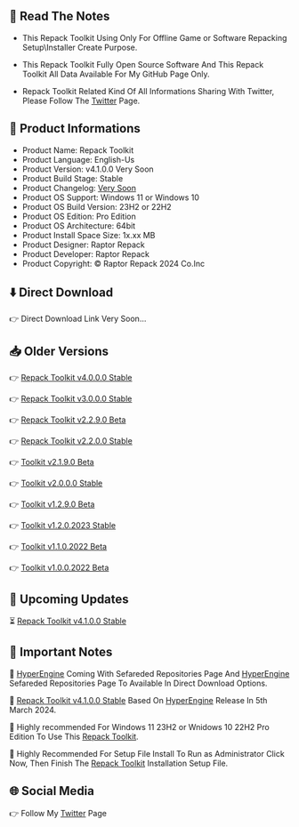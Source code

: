 📝 Read The Notes
-----------------

- This Repack Toolkit Using Only For Offline Game or Software Repacking Setup\Installer Create Purpose.

- This Repack Toolkit Fully Open Source Software And This Repack Toolkit All Data Available For My GitHub Page Only.

- Repack Toolkit Related Kind Of All Informations Sharing With Twitter, Please Follow The [Twitter](https://www.twitter.com/raptorrepack)
 Page.

🧾 Product Informations
-----------------------
- Product Name: Repack Toolkit
- Product Language: English-Us
- Product Version: v4.1.0.0 Very Soon
- Product Build Stage: Stable 
- Product Changelog: [Very Soon](https://github.com/RaptorRepack/RepackToolkit)
- Product OS Support: Windows 11 or Windows 10
- Product OS Build Version: 23H2 or 22H2
- Product OS Edition: Pro Edition
- Product OS Architecture: 64bit
- Product Install Space Size: 1x.xx MB
- Product Designer: Raptor Repack
- Product Developer: Raptor Repack
- Product Copyright: © Raptor Repack 2024 Co.Inc

⬇️ Direct Download 
-------------------
👉 Direct Download Link Very Soon...

📥 Older Versions
-----------------
👉 [Repack Toolkit v4.0.0.0 Stable](https://github.com/RaptorRepack/RepackToolkit/releases/tag/v4.0.0.0)

👉 [Repack Toolkit v3.0.0.0 Stable](https://github.com/RaptorRepack/RepackToolkit/releases/tag/v3.0.0.0)

👉 [Repack Toolkit v2.2.9.0 Beta](https://github.com/RaptorRepack/RepackToolkit/releases/tag/v2.2.9.0)

👉 [Repack Toolkit v2.2.0.0 Stable](https://github.com/RaptorRepack/RepackToolkit/releases/tag/v2.2.0.0)

👉 [Toolkit v2.1.9.0 Beta](https://github.com/RaptorRepack/RepackToolkit/releases/tag/v2.1.9.0)

👉 [Toolkit v2.0.0.0 Stable](https://github.com/RaptorRepack/RepackToolkit/releases/tag/v2.0.0.0)

👉 [Toolkit v1.2.9.0 Beta](https://github.com/RaptorRepack/RepackToolkit/releases/tag/v1.2.9.0)

👉 [Toolkit v1.2.0.2023 Stable](https://github.com/RaptorRepack/RepackToolkit/releases/tag/v1.2.0.0)

👉 [Toolkit v1.1.0.2022 Beta](https://github.com/RaptorRepack/RepackToolkit/releases/tag/v1.1.0.0)

👉 [Toolkit v1.0.0.2022 Beta](https://github.com/RaptorRepack/RepackToolkit/releases/tag/v1.0.0.0)

📢 Upcoming Updates 
--------------------
⏳ [Repack Toolkit v4.1.0.0 Stable](https://github.com/RaptorRepack/RepackToolkit)

📝 Important Notes
-------------------
🔴 [HyperEngine](https://github.com/RaptorRepack/RepackToolkit) Coming With Sefareded Repositories Page And [HyperEngine](https://github.com/RaptorRepack/RepackToolkit) Sefareded Repositories Page To Available In Direct Download Options.

🔴 [Repack Toolkit v4.1.0.0 Stable](https://github.com/RaptorRepack/RepackToolkit) Based On [HyperEngine](https://github.com/RaptorRepack/RepackToolkit) Release In 5th March 2024.

🔴 Highly recommended For Windows 11 23H2 or Wnidows 10 22H2 Pro Edition To Use This [Repack Toolkit](https://github.com/RaptorRepack/RepackToolkit).

🔴 Highly Recommended For Setup File Install To Run as Administrator Click Now, Then Finish The [Repack Toolkit](https://github.com/RaptorRepack/RepackToolkit) Installation Setup File.

🌐 Social Media
---------------
👉 Follow My [Twitter](https://www.twitter.com/raptorrepack) Page
